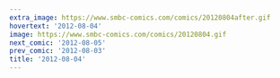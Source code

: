```yaml
---
extra_image: https://www.smbc-comics.com/comics/20120804after.gif
hovertext: '2012-08-04'
image: https://www.smbc-comics.com/comics/20120804.gif
next_comic: '2012-08-05'
prev_comic: '2012-08-03'
title: '2012-08-04'
---
```


